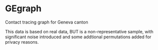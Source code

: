 # GEgraph
Contact tracing graph for Geneva canton

This data is based on real data, BUT is a non-representative sample, with significant noise introduced and some addtional permutations added for privacy reasons.
